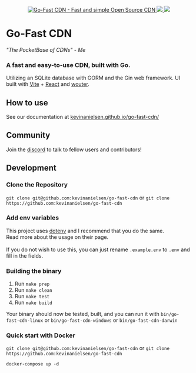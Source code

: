 <p align="center">
  <a href="https://kevinanielsen.github.io/go-fast-cdn/" target="_blank" rel="noopener">
    <img src="https://i.imgur.com/zVNCMfV.png" alt="Go-Fast CDN - Fast and simple Open Source CDN" />
  </a>
  <a href="https://github.com/kevinanielsen/go-fast-cdn/actions/workflows/release.yml/" target="_blank" rel="noopener">
    <img src="https://github.com/kevinanielsen/go-fast-cdn/actions/workflows/release.yml/badge.svg?branch=main" />
  </a>
  <a href="https://goreportcard.com/report/github.com/kevinanielsen/go-fast-cdn" target="_blank" rel="noopener">
    <img src="https://goreportcard.com/badge/github.com/kevinanielsen/go-fast-cdn" />
  </a>
</p>

# Go-Fast CDN

_"The PocketBase of CDNs" - Me_

### A fast and easy-to-use CDN, built with Go.

Utilizing an SQLite database with GORM and the Gin web framework. UI built with [Vite](https://vite.js/) + [React](https://react.dev/) and [wouter](https://github.com/molefrog/wouter).

## How to use

See our documentation at [kevinanielsen.github.io/go-fast-cdn/](https://kevinanielsen.github.io/go-fast-cdn/)

## Community

Join the [discord](https://discord.gg/z9uqNtU6yS) to talk to fellow users and contributors!

## Development

### Clone the Repository

`git clone git@github.com:kevinanielsen/go-fast-cdn`
or `git clone https://github.com:kevinanielsen/go-fast-cdn`

### Add env variables

This project uses [dotenv](https://vault.dotenv.org/) and I recommend that you do the same. <br>
Read more about the usage on their page. <br><br>
If you do not wish to use this, you can just rename `.example.env` to `.env` and fill in the fields.

### Building the binary

1. Run `make prep`
2. Run `make clean`
3. Run `make test`
4. Run `make build`

Your binary should now be tested, built, and you can run it with `bin/go-fast-cdn-linux` or `bin/go-fast-cdn-windows` or `bin/go-fast-cdn-darwin`

### Quick start with Docker

`git clone git@github.com:kevinanielsen/go-fast-cdn`
or `git clone https://github.com:kevinanielsen/go-fast-cdn`

```
docker-compose up -d
```
